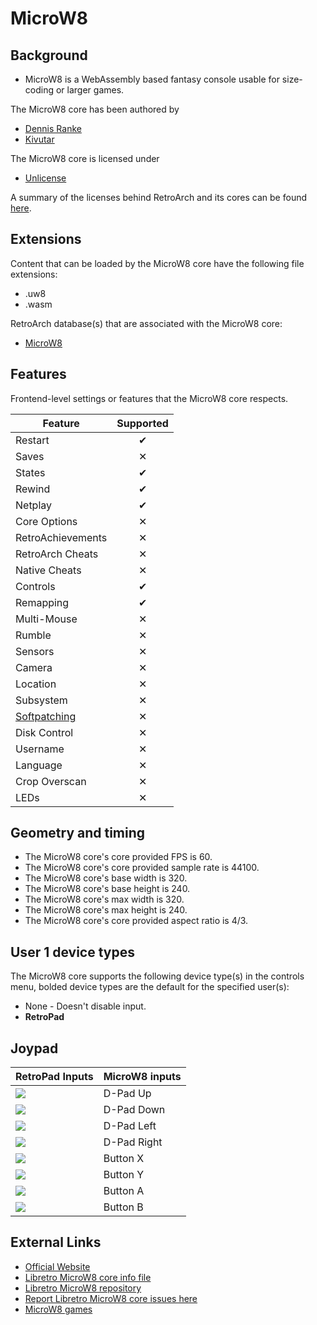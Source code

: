 # MicroW8

## Background

- MicroW8 is a WebAssembly based fantasy console usable for size-coding or larger games.

The MicroW8 core has been authored by

- [Dennis Ranke](https://github.com/exoticorn)
- [Kivutar](https://github.com/kivutar)


The MicroW8 core is licensed under

- [Unlicense](https://github.com/libretro/uw8-libretro/blob/main/UNLICENSE)

A summary of the licenses behind RetroArch and its cores can be found [here](../development/licenses.md).

## Extensions

Content that can be loaded by the MicroW8 core have the following file extensions:

- .uw8
- .wasm

RetroArch database(s) that are associated with the MicroW8 core:

- [MicroW8](https://github.com/libretro/libretro-database/blob/master/rdb/MicroW8.rdb)

## Features

Frontend-level settings or features that the MicroW8 core respects.

| Feature           | Supported |
|-------------------|:---------:|
| Restart           | ✔         |
| Saves             | ✕         |
| States            | ✔         |
| Rewind            | ✔         |
| Netplay           | ✔         |
| Core Options      | ✕         |
| RetroAchievements | ✕         |
| RetroArch Cheats  | ✕         |
| Native Cheats     | ✕         |
| Controls          | ✔         |
| Remapping         | ✔         |
| Multi-Mouse       | ✕         |
| Rumble            | ✕         |
| Sensors           | ✕         |
| Camera            | ✕         |
| Location          | ✕         |
| Subsystem         | ✕         |
| [Softpatching](../guides/softpatching.md) | ✕         |
| Disk Control      | ✕         |
| Username          | ✕         |
| Language          | ✕         |
| Crop Overscan     | ✕         |
| LEDs              | ✕         |

## Geometry and timing

- The MicroW8 core's core provided FPS is 60.
- The MicroW8 core's core provided sample rate is 44100.
- The MicroW8 core's base width is 320.
- The MicroW8 core's base height is 240.
- The MicroW8 core's max width is 320.
- The MicroW8 core's max height is 240.
- The MicroW8 core's core provided aspect ratio is 4/3.

## User 1 device types

The MicroW8 core supports the following device type(s) in the controls menu, bolded device types are the default for the specified user(s):

- None - Doesn't disable input.
- **RetroPad**


## Joypad

| RetroPad Inputs                                | MicroW8 inputs           |
|------------------------------------------------|--------------------------|
| ![](../image/retropad/retro_dpad_up.png)       | D-Pad Up                 |
| ![](../image/retropad/retro_dpad_down.png)     | D-Pad Down               |
| ![](../image/retropad/retro_dpad_left.png)     | D-Pad Left               |
| ![](../image/retropad/retro_dpad_right.png)    | D-Pad Right              |
| ![](../image/retropad/retro_x.png)             | Button X                 |
| ![](../image/retropad/retro_y.png)             | Button Y                 |
| ![](../image/retropad/retro_a.png)             | Button A                 |
| ![](../image/retropad/retro_b.png)             | Button B                 |

## External Links

- [Official Website](https://exoticorn.github.io/microw8)
- [Libretro MicroW8 core info file](https://github.com/libretro/libretro-super/blob/master/dist/info/uw8_libretro.info)
- [Libretro MicroW8 repository](https://github.com/libretro/uw8-libretro)
- [Report Libretro MicroW8 core issues here](https://github.com/libretro/uw8-libretro/issues)
- [MicroW8 games](https://itch.io/games/tag-microw8)